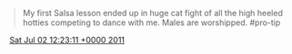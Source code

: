 > My first Salsa lesson ended up in huge cat fight of all the high heeled hotties competing to dance with me\. Males are worshipped\. \#pro\-tip

<img src="../../media/tweet.ico" width="12" /> [Sat Jul 02 12:23:11 +0000 2011](https://twitter.com/DromerDenker/status/87134220874547201)